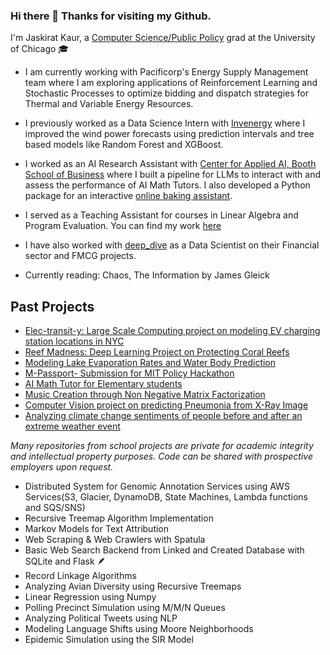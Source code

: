 ### Hi there 👋 Thanks for visiting my Github.

<!--
**jaskcodes/jaskcodes** is a ✨ _special_ ✨ repository because its `README.md` (this file) appears on your GitHub profile.


-->
I'm Jaskirat Kaur, a [Computer Science/Public Policy](https://capp.uchicago.edu/) grad at the University of Chicago 🎓
- I am currently working with Pacificorp's Energy Supply Management team where I am exploring applications of Reinforcement Learning and Stochastic Processes to optimize bidding and dispatch strategies for Thermal and Variable Energy Resources.
- I previously worked as a Data Science Intern with [Invenergy](https://invenergy.com/) where I improved the wind power forecasts using prediction intervals and tree based models like Random Forest and XGBoost.
- I worked as an AI Research Assistant with [Center for Applied AI, Booth School of Business](https://www.chicagobooth.edu/research/center-for-applied-artificial-intelligence) where I built a pipeline for LLMs to interact with and assess the performance of AI Math Tutors. I also developed a Python package for an interactive [online baking assistant](http://cookies-ui.s3-website-us-east-1.amazonaws.com/home).
- I served as a Teaching Assistant for courses in Linear Algebra and Program Evaluation. You can find my work [here](https://github.com/jaskcodes/TAship-work)  
- I have also worked with [deep_dive](https://dive.ai/) as a Data Scientist on their Financial sector and FMCG projects.

- Currently reading: Chaos, The Information by James Gleick

## Past Projects
- [Elec-transit-y: Large Scale Computing project on modeling EV charging station locations in NYC](https://github.com/jaskcodes/elec-transit-y/tree/main)
- [Reef Madness: Deep Learning Project on Protecting Coral Reefs](https://github.com/QilinZhou56/VME_Detector/tree/main)
- [Modeling Lake Evaporation Rates and Water Body Prediction](https://github.com/jaskcodes/lake-my-breadth-away/tree/main)
- [M-Passport- Submission for MIT Policy Hackathon](https://github.com/jaskcodes/MIT-Policy-Hackathon)
- [AI Math Tutor for Elementary students](https://github.com/jaskcodes/mathlete)
- [Music Creation through Non Negative Matrix Factorization](https://github.com/jaskcodes/NMF-Music-Project/tree/main)
- [Computer Vision project on predicting Pneumonia from X-Ray Image](https://github.com/ethanarsht/detective-dogs/tree/main)
- [Analyzing climate change sentiments of people before and after an extreme weather event](https://github.com/uchicago-capp122-spring23/30122-project-hot-or-not)
 
_Many repositories from school projects are private for academic integrity and intellectual property purposes. Code can be shared with prospective employers upon request._

- Distributed System for Genomic Annotation Services using AWS Services(S3, Glacier, DynamoDB, State Machines, Lambda functions and SQS/SNS)
- Recursive Treemap Algorithm Implementation
- Markov Models for Text Attribution
- Web Scraping & Web Crawlers with Spatula
- Basic Web Search Backend from Linked and Created Database with SQLite and Flask 🪶
- Record Linkage Algorithms
- Analyzing Avian Diversity using Recursive Treemaps
- Linear Regression using Numpy
- Polling Precinct Simulation using M/M/N Queues
- Analyzing Political Tweets using NLP
- Modeling Language Shifts using Moore Neighborhoods
- Epidemic Simulation using the SIR Model
